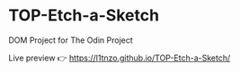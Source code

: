 # TOP-Etch-a-Sketch
DOM Project for The Odin Project

Live preview 👉 https://l1tnzo.github.io/TOP-Etch-a-Sketch/

